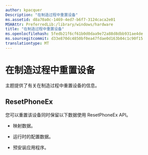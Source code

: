 ```yaml
---
author: kpacquer
Description: "在制造过程中重置设备"
ms.assetid: d8a70a0c-1469-4ed7-b6f7-3124caca2e01
MSHAttr: PreferredLib:/library/windows/hardware
title: "在制造过程中重置设备"
ms.openlocfilehash: 5fedb21f6cf61b0d0daa9e72a88d8dbb931ae4de
ms.sourcegitcommit: d33e870dc4850bf0ea47fdae0d163b04c1c90f15
translationtype: MT
---
```

# <a name="resetting-a-device-during-manufacturing"></a>在制造过程中重置设备


主题提供了有关在制造过程中重置设备的信息。

## <a name="span-idresetphoneexspanspan-idresetphoneexspanspan-idresetphoneexspanresetphoneex"></a><span id="ResetPhoneEx"></span><span id="resetphoneex"></span><span id="RESETPHONEEX"></span>ResetPhoneEx


您可以重置该设备同时保留以下数据使用 ResetPhoneEx API。

-   映射数据。

-   运行时的配置数据。

-   预安装应用程序。

 

 





